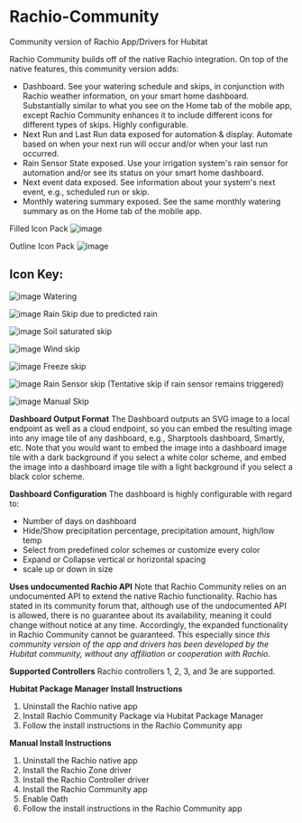 # Rachio-Community
Community version of Rachio App/Drivers for Hubitat

Rachio Community builds off of the native Rachio integration. On top of the native features, this community version adds:
* Dashboard. See your watering schedule and skips, in conjunction with Rachio weather information, on your smart home dashboard. Substantially similar to what you see on the Home tab of the mobile app, except Rachio Community enhances it to include different icons for different types of skips. Highly configurable.
* Next Run and Last Run data exposed for automation & display. Automate based on when your next run will occur and/or when your last run occurred.
* Rain Sensor State exposed. Use your irrigation system's rain sensor for automation and/or see its status on your smart home dashboard.
* Next event data exposed. See information about your system's next event, e.g., scheduled run or skip.
* Monthly watering summary exposed. See the same monthly watering summary as on the Home tab of the mobile app.

Filled Icon Pack
![image](https://user-images.githubusercontent.com/12822477/118013431-1ce49580-b320-11eb-824d-a81a2a92e31d.png)

Outline Icon Pack
![image](https://user-images.githubusercontent.com/12822477/118013465-266dfd80-b320-11eb-9fe6-bc0c002f0dec.png)

## Icon Key:
![image](https://user-images.githubusercontent.com/12822477/118013482-2b32b180-b320-11eb-8849-fd853cc4dea2.png) Watering

![image](https://user-images.githubusercontent.com/12822477/118013502-2f5ecf00-b320-11eb-9d02-e8545fddd681.png) Rain Skip due to predicted rain

![image](https://user-images.githubusercontent.com/12822477/118013513-32f25600-b320-11eb-81ea-1dd865a4b10c.png) Soil saturated skip

![image](https://user-images.githubusercontent.com/12822477/118013550-3a196400-b320-11eb-8e1a-de0b26ed85d6.png) Wind skip

![image](https://user-images.githubusercontent.com/12822477/118013559-3c7bbe00-b320-11eb-8db4-598ad790d59c.png) Freeze skip

![image](https://user-images.githubusercontent.com/12822477/118013569-3f76ae80-b320-11eb-9bd8-eb367fd005ae.png) Rain Sensor skip
(Tentative skip if rain sensor remains triggered)

![image](https://user-images.githubusercontent.com/12822477/118013586-42719f00-b320-11eb-8ccc-91466a841cc3.png) Manual Skip

**Dashboard Output Format**
The Dashboard outputs an SVG image to a local endpoint as well as a cloud endpoint, so you can embed the resulting image into any image tile of any dashboard, e.g., Sharptools dashboard, Smartly, etc. Note that you would want to embed the image into a dashboard image tile with a dark background if you select a white color scheme, and embed the image into a dashboard image tile with a light background if you select a black color scheme.

**Dashboard Configuration**
The dashboard is highly configurable with regard to:
* Number of days on dashboard
* Hide/Show precipitation percentage, precipitation amount, high/low temp
* Select from predefined color schemes or customize every color
* Expand or Collapse vertical or horizontal spacing
* scale up or down in size

**Uses undocumented Rachio API**
Note that Rachio Community relies on an undocumented API to extend the native Rachio functionality. Rachio has stated in its community forum that, although use of the undocumented API is allowed, there is no guarantee about its availability, meaning it could change without notice at any time. Accordingly, the expanded functionality in Rachio Community cannot be guaranteed. This especially since *this community version of the app and drivers has been developed by the Hubitat community, without any affiliation or cooperation with Rachio.*

**Supported Controllers**
Rachio controllers 1, 2, 3, and 3e are supported.


**Hubitat Package Manager Install Instructions**
1. Uninstall the Rachio native app
2. Install Rachio Community Package via Hubitat Package Manager
6. Follow the install instructions in the Rachio Community app

**Manual Install Instructions**
1. Uninstall the Rachio native app
2. Install the Rachio Zone driver
3. Install the Rachio Controller driver
4. Install the Rachio Community app
5. Enable Oath
6. Follow the install instructions in the Rachio Community app

